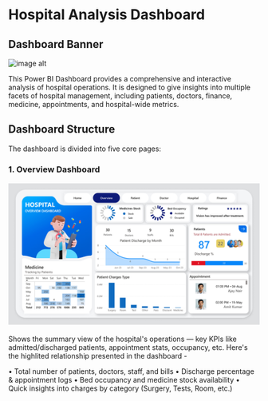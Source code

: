 # Hospital Analysis Dashboard
## Dashboard Banner
![image alt](https://github.com/SirSahilSingh/hospital-analysis-dashboard/blob/38823697988e0bf4ab4f0ea4e41492677ed36386/Snapshots/hospital_dashboard_page-0001.jpg)

This Power BI Dashboard provides a comprehensive and interactive analysis of hospital operations. It is designed to give insights into multiple facets of hospital management, including patients, doctors, finance, medicine, appointments, and hospital-wide metrics.

## Dashboard Structure
The dashboard is divided into five core pages:
### 1. Overview Dashboard
![image alt](https://github.com/SirSahilSingh/hospital-analysis-dashboard/blob/8df2e50ae8ffe92914ebea4ca5c8ecbdfce73c4e/Snapshots/hospital_dashboard_page-0002.jpg)

Shows the summary view of the hospital's operations — key KPIs like admitted/discharged patients, appointment stats, occupancy, etc.
Here's the highlited relationship presented in the dashboard -

• Total number of patients, doctors, staff, and bills
• Discharge percentage & appointment logs
• Bed occupancy and medicine stock availability
• Quick insights into charges by category (Surgery, Tests, Room, etc.)



